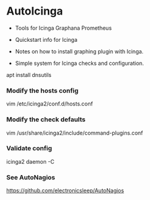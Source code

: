# AutoIcinga

* Tools for Icinga Graphana Prometheus

* Quickstart info for Icinga

* Notes on how to install graphing plugin with Icinga.

* Simple system for Icinga checks and configuration.

apt install dnsutils

### Modify the hosts config
vim /etc/icinga2/conf.d/hosts.conf

### Modify the check defaults
vim /usr/share/icinga2/include/command-plugins.conf

### Validate config
icinga2 daemon -C

### See AutoNagios
https://github.com/electronicsleep/AutoNagios
